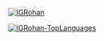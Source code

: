 [![IGRohan](https://github-readme-stats.vercel.app/api?username=IGRohan&show_icons=true&theme=tokyonight)](https://github.com/IGRohan)

[![IGRohan-TopLanguages](https://github-readme-stats.vercel.app/api/top-langs/?username=IGRohan)](https://github.com/IGRohan)

